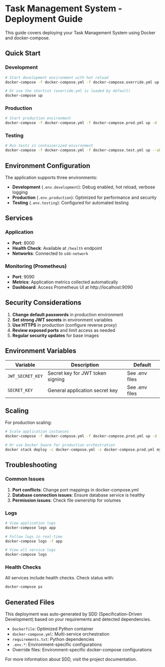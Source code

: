 # Task Management System - Deployment Guide

This guide covers deploying your Task Management System using Docker and docker-compose.

## Quick Start

### Development
```bash
# Start development environment with hot reload
docker-compose -f docker-compose.yml -f docker-compose.override.yml up

# Or use the shortcut (override.yml is loaded by default)
docker-compose up
```

### Production
```bash
# Start production environment
docker-compose -f docker-compose.yml -f docker-compose.prod.yml up -d
```

### Testing
```bash
# Run tests in containerized environment
docker-compose -f docker-compose.yml -f docker-compose.test.yml up --abort-on-container-exit
```

## Environment Configuration

The application supports three environments:

- **Development** (`.env.development`): Debug enabled, hot reload, verbose logging
- **Production** (`.env.production`): Optimized for performance and security
- **Testing** (`.env.testing`): Configured for automated testing

## Services

### Application
- **Port**: 8000
- **Health Check**: Available at `/health` endpoint
- **Networks**: Connected to `sdd-network`

### Monitoring (Prometheus)
- **Port**: 9090
- **Metrics**: Application metrics collected automatically
- **Dashboard**: Access Prometheus UI at http://localhost:9090

## Security Considerations

1. **Change default passwords** in production environment
2. **Set strong JWT secrets** in environment variables
3. **Use HTTPS** in production (configure reverse proxy)
4. **Review exposed ports** and limit access as needed
5. **Regular security updates** for base images

## Environment Variables

| Variable | Description | Default |
|----------|-------------|---------|
| `JWT_SECRET_KEY` | Secret key for JWT token signing | See .env files |
| `SECRET_KEY` | General application secret key | See .env files |

## Scaling

For production scaling:

```bash
# Scale application instances
docker-compose -f docker-compose.yml -f docker-compose.prod.yml up -d --scale app=3

# Or use Docker Swarm for production orchestration
docker stack deploy -c docker-compose.yml -c docker-compose.prod.yml myapp
```

## Troubleshooting

### Common Issues

1. **Port conflicts**: Change port mappings in docker-compose.yml
2. **Database connection issues**: Ensure database service is healthy
3. **Permission issues**: Check file ownership for volumes

### Logs

```bash
# View application logs
docker-compose logs app

# Follow logs in real-time
docker-compose logs -f app

# View all service logs
docker-compose logs
```

### Health Checks

All services include health checks. Check status with:

```bash
docker-compose ps
```

## Generated Files

This deployment was auto-generated by SDD (Specification-Driven Development) based on your requirements and detected dependencies.

- `Dockerfile`: Optimized Python container
- `docker-compose.yml`: Multi-service orchestration
- `requirements.txt`: Python dependencies
- `.env.*`: Environment-specific configurations
- Override files: Environment-specific docker-compose configurations

For more information about SDD, visit the project documentation.
